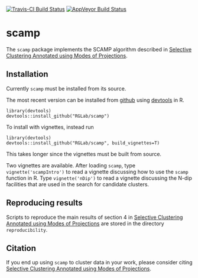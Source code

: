 [![Travis-CI Build Status](https://travis-ci.org/RGLab/scamp.svg?branch=master)](https://travis-ci.org/RGLab/scamp)
[![AppVeyor Build Status](https://ci.appveyor.com/api/projects/status/github/RGLab/scamp?branch=master&svg=true)](https://ci.appveyor.com/project/RGLab/scamp)

# scamp

The `scamp` package implements the SCAMP algorithm described in [Selective Clustering Annotated using Modes of Projections](https://arxiv.org/abs/1807.10328).

## Installation

Currently `scamp` must be installed from its source.

The most recent version can be installed from [github](https://github.com/RGlab/scamp) using [devtools](https://github.com/r-lib/devtools) in R.

    library(devtools)
    devtools::install_github("RGLab/scamp")

To install with vignettes, instead run

    library(devtools)
    devtools::install_github("RGLab/scamp", build_vignettes=T)

This takes longer since the vignettes must be built from source.

Two vignettes are available.
After loading `scamp`, type `vignette('scampIntro')` to read a vignette discussing how to use the `scamp` function in R.
Type `vignette('nDip')` to read a vignette discussing the N-dip facilities that are used in the search for candidate clusters.

## Reproducing results

Scripts to reproduce the main results of section 4 in [Selective Clustering Annotated using Modes of Projections](https://arxiv.org/abs/1807.10328)
are stored in the directory `reproducibility`.

## Citation

If you end up using `scamp` to cluster data in your work,
please consider citing [Selective Clustering Annotated using Modes of Projections](https://arxiv.org/abs/1807.10328).

